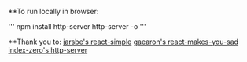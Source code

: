 **To run locally in browser:

'''
npm install http-server
http-server -o
'''

**Thank you to:
[jarsbe's react-simple](https://github.com/jarsbe/react-simple) 
[gaearon's react-makes-you-sad](https://github.com/gaearon/react-makes-you-sad) 
[index-zero's http-server](https://www.npmjs.com/package/http-server) 